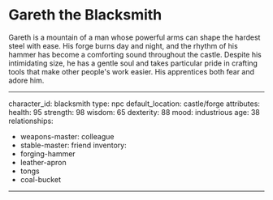 # Gareth the Blacksmith

Gareth is a mountain of a man whose powerful arms can shape the hardest steel with ease. His forge burns day and night, and the rhythm of his hammer has become a comforting sound throughout the castle. Despite his intimidating size, he has a gentle soul and takes particular pride in crafting tools that make other people's work easier. His apprentices both fear and adore him.

---
character_id: blacksmith
type: npc
default_location: castle/forge
attributes:
  health: 95
  strength: 98
  wisdom: 65
  dexterity: 88
  mood: industrious
  age: 38
relationships:
  - weapons-master: colleague
  - stable-master: friend
inventory:
  - forging-hammer
  - leather-apron
  - tongs
  - coal-bucket
---
